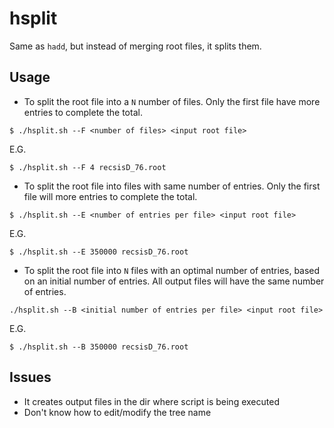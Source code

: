 # hsplit

Same as `hadd`, but instead of merging root files, it splits them.

## Usage

* To split the root file into a `N` number of files. Only the first file have more entries to complete the total.
```
$ ./hsplit.sh --F <number of files> <input root file>
```
E.G.
```
$ ./hsplit.sh --F 4 recsisD_76.root
```

* To split the root file into files with same number of entries. Only the first file will more entries to complete the total.
```
$ ./hsplit.sh --E <number of entries per file> <input root file>
```
E.G.
```
$ ./hsplit.sh --E 350000 recsisD_76.root
```

* To split the root file into `N` files with an optimal number of entries, based on an initial number of entries. All output files will have the same number of entries.
```
./hsplit.sh --B <initial number of entries per file> <input root file>
```
E.G.
```
$ ./hsplit.sh --B 350000 recsisD_76.root
```

## Issues

* It creates output files in the dir where script is being executed
* Don't know how to edit/modify the tree name



